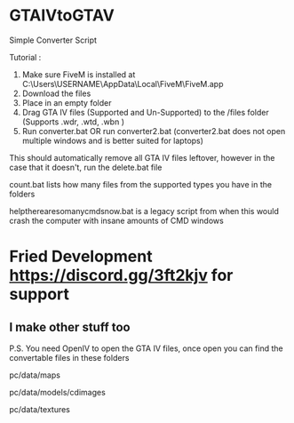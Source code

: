 # GTAIVtoGTAV
Simple Converter Script

Tutorial :

1. Make sure FiveM is installed at C:\Users\USERNAME\AppData\Local\FiveM\FiveM.app
2. Download the files
3. Place in an empty folder
4. Drag GTA IV files (Supported and Un-Supported) to the /files folder (Supports .wdr, .wtd, .wbn )
5. Run converter.bat OR run converter2.bat (converter2.bat does not open multiple windows and is better suited for laptops)

This should automatically remove all GTA IV files leftover, however in the case that it doesn't, run the delete.bat file

count.bat lists how many files from the supported types you have in the folders

helptherearesomanycmdsnow.bat is a legacy script from when this would crash the computer with insane amounts of CMD windows

# Fried Development https://discord.gg/3ft2kjv for support
## I make other stuff too

P.S. 
You need OpenIV to open the GTA IV files, once open you can find the convertable files in these folders

pc/data/maps

pc/data/models/cdimages

pc/data/textures
